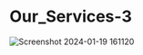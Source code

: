 # Our_Services-3
![Screenshot 2024-01-19 161120](https://github.com/Debarjitmohanty/Our_Services-3/assets/91021174/9f165306-9eba-411e-bdc7-a991f96f3878)
